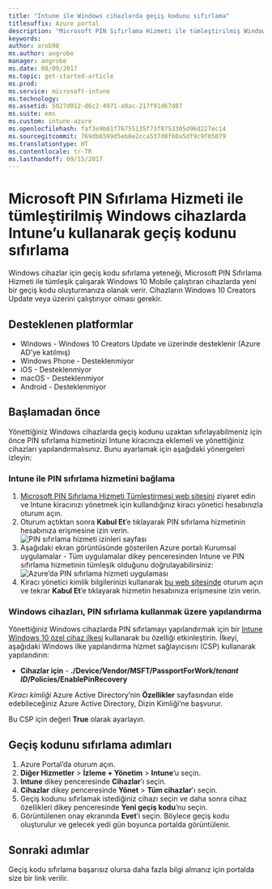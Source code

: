 ```yaml
---
title: "Intune ile Windows cihazlarda geçiş kodunu sıfırlama"
titlesuffix: Azure portal
description: "Microsoft PIN Sıfırlama Hizmeti ile tümleştirilmiş Windows cihazlarda Intune’u kullanarak geçiş kodunu nasıl sıfırlayacağınızı öğrenin."
keywords: 
author: arob98
ms.author: angrobe
manager: angrobe
ms.date: 08/09/2017
ms.topic: get-started-article
ms.prod: 
ms.service: microsoft-intune
ms.technology: 
ms.assetid: 5027d012-d6c2-4971-a9ac-217f91d67d87
ms.suite: ems
ms.custom: intune-azure
ms.openlocfilehash: faf3e9b81f76755135f73f8753305d96d227ec14
ms.sourcegitcommit: 769db6599d5eb0e2cca537d0f60a5df9c9f05079
ms.translationtype: HT
ms.contentlocale: tr-TR
ms.lasthandoff: 09/15/2017
---
```

# <a name="reset-the-passcode-on-windows-devices-integrated-with-the-microsoft-pin-reset-service-using-intune"></a>Microsoft PIN Sıfırlama Hizmeti ile tümleştirilmiş Windows cihazlarda Intune’u kullanarak geçiş kodunu sıfırlama

Windows cihazlar için geçiş kodu sıfırlama yeteneği, Microsoft PIN Sıfırlama Hizmeti ile tümleşik çalışarak Windows 10 Mobile çalıştıran cihazlarda yeni bir geçiş kodu oluşturmanıza olanak verir. Cihazların Windows 10 Creators Update veya üzerini çalıştırıyor olması gerekir.

## <a name="supported-platforms"></a>Desteklenen platformlar

- Windows - Windows 10 Creators Update ve üzerinde desteklenir (Azure AD’ye katılmış)
- Windows Phone - Desteklenmiyor
- iOS - Desteklenmiyor
- macOS - Desteklenmiyor
- Android - Desteklenmiyor


## <a name="before-you-start"></a>Başlamadan önce

Yönettiğiniz Windows cihazlarda geçiş kodunu uzaktan sıfırlayabilmeniz için önce PIN sıfırlama hizmetinizi Intune kiracınıza eklemeli ve yönettiğiniz cihazları yapılandırmalısınız. Bunu ayarlamak için aşağıdaki yönergeleri izleyin:

### <a name="connect-intune-with-the-pin-reset-service"></a>Intune ile PIN sıfırlama hizmetini bağlama

1. [Microsoft PIN Sıfırlama Hizmeti Tümleştirmesi web sitesini](https://login.windows.net/common/oauth2/authorize?response_type=code&client_id=b8456c59-1230-44c7-a4a2-99b085333e84&resource=https%3A%2F%2Fgraph.windows.net&redirect_uri=https%3A%2F%2Fcred.microsoft.com&state=e9191523-6c2f-4f1d-a4f9-c36f26f89df0&prompt=admin_consent) ziyaret edin ve Intune kiracınızı yönetmek için kullandığınız kiracı yönetici hesabınızla oturum açın.
2. Oturum açtıktan sonra **Kabul Et**’e tıklayarak PIN sıfırlama hizmetinin hesabınıza erişmesine izin verin.<br>
![PIN sıfırlama hizmeti izinleri sayfası](./media/pin-reset-service-application.png)
3. Aşağıdaki ekran görüntüsünde gösterilen Azure portalı Kurumsal uygulamalar - Tüm uygulamalar dikey penceresinden Intune ve PIN sıfırlama hizmetinin tümleşik olduğunu doğrulayabilirsiniz:<br>
![Azure’da PIN sıfırlama hizmeti uygulaması](./media/pin-reset-service-home-screen.png)
4. Kiracı yönetici kimlik bilgilerinizi kullanarak [bu web sitesinde](https://login.windows.net/common/oauth2/authorize?response_type=code&client_id=9115dd05-fad5-4f9c-acc7-305d08b1b04e&resource=https%3A%2F%2Fcred.microsoft.com%2F&redirect_uri=ms-appx-web%3A%2F%2FMicrosoft.AAD.BrokerPlugin%2F9115dd05-fad5-4f9c-acc7-305d08b1b04e&state=6765f8c5-f4a7-4029-b667-46a6776ad611&prompt=admin_consent) oturum açın ve tekrar **Kabul Et**’e tıklayarak hizmetin hesabınıza erişmesine izin verin.

### <a name="configure-windows-devices-to-use-pin-reset"></a>Windows cihazları, PIN sıfırlama kullanmak üzere yapılandırma

Yönettiğiniz Windows cihazlarda PIN sıfırlamayı yapılandırmak için bir [Intune Windows 10 özel cihaz ilkesi](custom-settings-windows-10.md) kullanarak bu özelliği etkinleştirin. İlkeyi, aşağıdaki Windows ilke yapılandırma hizmet sağlayıcısını (CSP) kullanarak yapılandırın:


- **Cihazlar için** - **./Device/Vendor/MSFT/PassportForWork/*tenant ID*/Policies/EnablePinRecovery**

*Kiracı kimliği* Azure Active Directory’nin **Özellikler** sayfasından elde edebileceğiniz Azure Active Directory, Dizin Kimliği’ne başvurur.

Bu CSP için değeri **True** olarak ayarlayın.

## <a name="steps-to-reset-the-passcode"></a>Geçiş kodunu sıfırlama adımları

1. Azure Portal’da oturum açın.
2. **Diğer Hizmetler** > **İzleme + Yönetim** > **Intune**’u seçin.
3. **Intune** dikey penceresinde **Cihazlar**’ı seçin.
4. **Cihazlar** dikey penceresinde **Yönet** > **Tüm cihazlar**'ı seçin.
5. Geçiş kodunu sıfırlamak istediğiniz cihazı seçin ve daha sonra cihaz özellikleri dikey penceresinde **Yeni geçiş kodu**’nu seçin.
6. Görüntülenen onay ekranında **Evet**’i seçin. Böylece geçiş kodu oluşturulur ve gelecek yedi gün boyunca portalda görüntülenir.

## <a name="next-steps"></a>Sonraki adımlar

Geçiş kodu sıfırlama başarısız olursa daha fazla bilgi almanız için portalda size bir link verilir.



